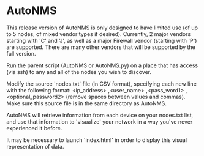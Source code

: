 # AutoNMS




This release version of AutoNMS is only designed to have limited use (of up to 5 nodes, of mixed vendor types if desired).  Currently, 2 major vendors starting with 'C' and 'J', as well as a major Firewall vendor (starting with 'P') are supported.  There are many other vendors that will be supported by the full version.  

Run the parent script (AutoNMS or AutoNMS.py) on a place that has access (via ssh) to any and all of the nodes you wish to discover.  

Modify the source 'nodes.txt' file (in CSV format), specifying each new line with the following format:  <ip_address> ,<user_name> ,<pass_word1> ,<optional_password2> (remove spaces between values and commas).  Make sure this source file is in the same directory as AutoNMS.

AutoNMS will retrieve information from each device on your nodes.txt list, and use that information to 'visualize' your network in a way you've never experienced it before.  

It may be necessary to launch 'index.html' in order to display this visual representation of data.  
